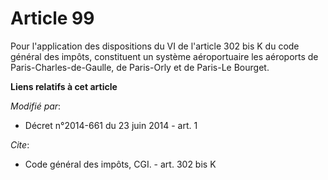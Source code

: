# Article 99

Pour l'application des dispositions du VI de l'article 302 bis K du code général des impôts, constituent un système
aéroportuaire les aéroports de Paris-Charles-de-Gaulle, de Paris-Orly et de Paris-Le Bourget.

**Liens relatifs à cet article**

_Modifié par_:

  - Décret n°2014-661 du 23 juin 2014 - art. 1

_Cite_:

  - Code général des impôts, CGI. - art. 302 bis K
